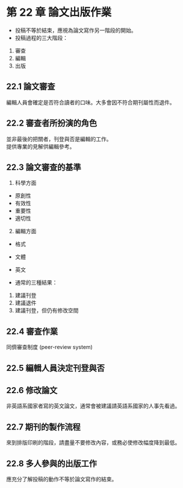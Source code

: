 # 第 22 章 論文出版作業

* 投稿不等於結束，應視為論文寫作另一階段的開始。
* 投稿過程的三大階段：
1. 審查
2. 編輯
3. 出版

## 22.1 論文審查

編輯人員會確定是否符合讀者的口味。大多會因不符合期刊屬性而退件。

## 22.2 審查者所扮演的角色

並非最後的把關者，刊登與否是編輯的工作。  
提供專業的見解供編輯參考。

## 22.3 論文審查的基準

1. 科學方面
  * 原創性
  * 有效性
  * 重要性
  * 適切性
2. 編輯方面
  * 格式
  * 文體
  * 英文

* 通常的三種結果：
1. 建議刊登
2. 建議退件
3. 建議刊登，但仍有修改空間

## 22.4 審查作業

同儕審查制度 (peer-review system)

## 22.5 編輯人員決定刊登與否

## 22.6 修改論文

非英語系國家者寫的英文論文，通常會被建議請英語系國家的人事先看過。

## 22.7 期刊的製作流程

來到排版印刷的階段，請盡量不要修改內容，或務必使修改幅度降到最低。

## 22.8 多人參與的出版工作

應充分了解投稿的動作不等於論文寫作的結束。
